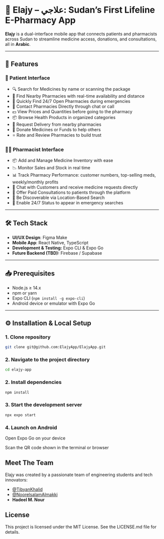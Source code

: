 # 🔮 Elajy – علاجي: Sudan’s First Lifeline E-Pharmacy App

**Elajy** is a dual-interface mobile app that connects patients and pharmacists across Sudan to streamline medicine access, donations, and consultations, all in **Arabic**.

---

## 🧩 Features

### 👤 Patient Interface  

- 🔍 Search for Medicines by name or scanning the package
- 📍 Find Nearby Pharmacies with real-time availability and distance
- 🌙 Quickly Find 24/7 Open Pharmacies during emergencies
- 💬 Contact Pharmacies Directly through chat or call
- 💵 View Prices and Quantities before going to the pharmacy
- 📦 Browse Health Products in organized categories
- 🚚 Request Delivery from nearby pharmacies
- 🎁 Donate Medicines or Funds to help others
- ⭐ Rate and Review Pharmacies to build trust

### 🧑‍⚕️ Pharmacist Interface  

- 📦 Add and Manage Medicine Inventory with ease
- 📉 Monitor Sales and Stock in real time
- 📊 Track Pharmacy Performance: customer numbers, top-selling meds, weekly/monthly profits
- 💬 Chat with Customers and receive medicine requests directly
- 💼 Offer Paid Consultations to patients through the platform
- 📍 Be Discoverable via Location-Based Search
- 🔔 Enable 24/7 Status to appear in emergency searches

---

## 🛠 Tech Stack

- **UI/UX Design**: Figma Make
- **Mobile App**: React Native, TypeScript
- **Development & Testing:** Expo CLI & Expo Go
- **Future Backend (TBD):** Firebase / Supabase

---

## 📥 Prerequisites

- Node.js ≥ 14.x  
- npm or yarn  
- Expo CLI (`npm install -g expo-cli`)  
- Android device or emulator with Expo Go  

---

## ⚙️ Installation & Local Setup

### 1. **Clone repository**

```bash
git clone git@github.com:ElajyApp/ElajyApp.git
```

### 2. **Navigate to the project directory**

```bash
cd elajy-app
```

### 2. **Install dependencies**

```bash
npm install
```

### 3. Start the development server

```bash
npx expo start
```

### 4. Launch on Android

Open Expo Go on your device

Scan the QR code shown in the terminal or browser

## Meet The Team

Elajy was created by a passionate team of engineering students and tech innovators:

- [@TibyanKhalid](https://github.com/TibyanKhalid)
- [@NoorelsalamAlmakki](https://github.com/NoorelsalamAlmakki)
- **Hadeel M. Nour**

## License

This project is licensed under the MIT License. See the LICENSE.md file for details.

